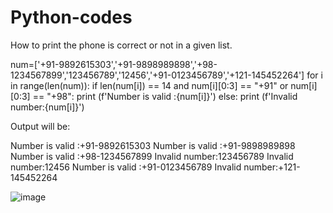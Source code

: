 # Python-codes
How to print the phone is correct or not in a given list.


num=['+91-9892615303','+91-9898989898','+98-1234567899','123456789','12456','+91-0123456789','+121-145452264']
for i in range(len(num)):
    if len(num[i]) == 14 and num[i][0:3] == "+91" or num[i][0:3] == "+98":
        print (f'Number is valid :{num[i]}')
    else:
        print (f'Invalid number:{num[i]}')


Output will be:

Number is valid :+91-9892615303
Number is valid :+91-9898989898
Number is valid :+98-1234567899
Invalid number:123456789
Invalid number:12456
Number is valid :+91-0123456789
Invalid number:+121-145452264

![image](https://user-images.githubusercontent.com/87379035/186409793-b773c608-1171-4153-9275-653870f914c1.png)
